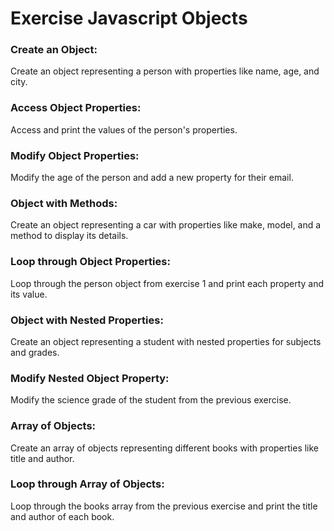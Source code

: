# Exercise Javascript Objects

### Create an Object:
Create an object representing a person with properties like name, age, and city.

### Access Object Properties:
Access and print the values of the person's properties.

### Modify Object Properties:
Modify the age of the person and add a new property for their email.

### Object with Methods:
Create an object representing a car with properties like make, model, and a method to display its details.

### Loop through Object Properties:
Loop through the person object from exercise 1 and print each property and its value.

### Object with Nested Properties:
Create an object representing a student with nested properties for subjects and grades.

### Modify Nested Object Property:
Modify the science grade of the student from the previous exercise.

### Array of Objects:
Create an array of objects representing different books with properties like title and author.

### Loop through Array of Objects:
Loop through the books array from the previous exercise and print the title and author of each book.